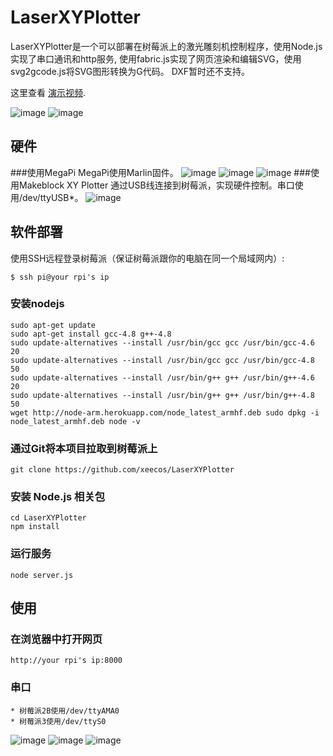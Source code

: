 # LaserXYPlotter
LaserXYPlotter是一个可以部署在树莓派上的激光雕刻机控制程序，使用Node.js实现了串口通讯和http服务, 使用fabric.js实现了网页渲染和编辑SVG，使用svg2gcode.js将SVG图形转换为G代码。 DXF暂时还不支持。 

这里查看 [演示视频](http://v.youku.com/v_show/id_XMTU1MDgyMjg4OA==.html).

![image](https://github.com/xeecos/LaserXYPlotter/raw/master/images/6.jpg)
![image](https://github.com/xeecos/LaserXYPlotter/raw/master/images/xy.gif)

## 硬件
###使用MegaPi
MegaPi使用Marlin固件。
![image](https://github.com/xeecos/LaserXYPlotter/raw/master/images/5.jpg)
![image](https://github.com/xeecos/LaserXYPlotter/raw/master/images/10.jpg)
![image](https://github.com/xeecos/LaserXYPlotter/raw/master/images/11.jpg)
###使用Makeblock XY Plotter
通过USB线连接到树莓派，实现硬件控制。串口使用/dev/ttyUSB*。
![image](https://github.com/xeecos/LaserXYPlotter/raw/master/images/9.jpg)

## 软件部署

使用SSH远程登录树莓派（保证树莓派跟你的电脑在同一个局域网内）:

    $ ssh pi@your rpi's ip
    
### 安装nodejs
 ```
 sudo apt-get update
 sudo apt-get install gcc-4.8 g++-4.8
 sudo update-alternatives --install /usr/bin/gcc gcc /usr/bin/gcc-4.6 20
 sudo update-alternatives --install /usr/bin/gcc gcc /usr/bin/gcc-4.8 50
 sudo update-alternatives --install /usr/bin/g++ g++ /usr/bin/g++-4.6 20
 sudo update-alternatives --install /usr/bin/g++ g++ /usr/bin/g++-4.8 50
 wget http://node-arm.herokuapp.com/node_latest_armhf.deb sudo dpkg -i node_latest_armhf.deb node -v
```
### 通过Git将本项目拉取到树莓派上

 `git clone https://github.com/xeecos/LaserXYPlotter`

### 安装 Node.js 相关包

 ```
 cd LaserXYPlotter
 npm install
 ```

### 运行服务

 `node server.js`

## 使用

### 在浏览器中打开网页

 `http://your rpi's ip:8000`

### 串口
    * 树莓派2B使用/dev/ttyAMA0
    * 树莓派3使用/dev/ttyS0
![image](https://github.com/xeecos/LaserXYPlotter/raw/master/images/2.jpg)
![image](https://github.com/xeecos/LaserXYPlotter/raw/master/images/6.jpg)
![image](https://github.com/xeecos/LaserXYPlotter/raw/master/images/4.jpg)
